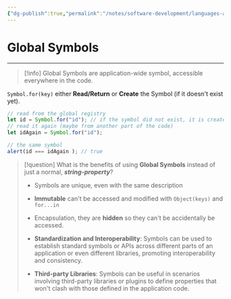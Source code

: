 ```yaml
---
{"dg-publish":true,"permalink":"/notes/software-development/languages-and-frameworks/web-development/front-end/javascript-vanilla/03-objects/07-symbol-type/05-global-symbols/","tags":["programming","webdevelopment","frontend","JavaScript"],"created":"2025-07-13T15:24:56.600+08:00"}
---
```


# Global Symbols

--- 
> [!info]
> Global Symbols are application-wide symbol, accessible everywhere in the code.

`Symbol.for(key)` either __Read/Return__ or  __Create__ the Symbol (if it doesn't exist yet).
```javascript
// read from the global registry
let id = Symbol.for("id"); // if the symbol did not exist, it is created
// read it again (maybe from another part of the code)
let idAgain = Symbol.for("id");

// the same symbol
alert(id === idAgain ); // true
```

> [!question] What is the benefits of using __Global Symbols__ instead of just a normal, ___string-property___?
> - Symbols are unique, even with the same description
> - __Immutable__ can't be accessed and modified with `Object(keys)` and `for...in`
> - Encapsulation, they are __hidden__ so they can't be accidentally be accessed.
> 
> -  **Standardization and Interoperability**: Symbols can be used to establish standard symbols or APIs across different parts of an application or even different libraries, promoting interoperability and consistency.
> - **Third-party Libraries**: Symbols can be useful in scenarios involving third-party libraries or plugins to define properties that won't clash with those defined in the application code.

